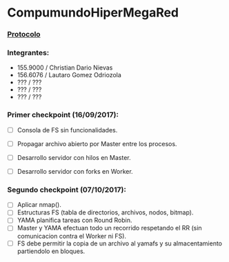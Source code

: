# CompumundoHiperMegaRed

### [Protocolo](https://docs.google.com/document/d/1HTPwwbBRAI6GmL6H6vFxna70PN-Eu-OCSxXIjhXF5k4/edit?usp=sharing)

### Integrantes:
- 155.9000 / Christian Dario Nievas
- 156.6076 / Lautaro Gomez Odriozola
- ??? / ???
- ??? / ???
- ??? / ???


### Primer checkpoint (16/09/2017):

- [ ] Consola de FS sin funcionalidades.
- [ ] Propagar archivo abierto por Master entre los procesos.
- [ ] Desarrollo servidor con hilos en Master.
- [ ] Desarrollo servidor con forks en Worker.


### Segundo checkpoint (07/10/2017):

- [ ] Aplicar nmap().
- [ ] Estructuras FS (tabla de directorios, archivos, nodos, bitmap).
- [ ] YAMA planifica tareas con Round Robin.
- [ ] Master y YAMA efectuan todo un recorrido respetando el RR (sin comunicacion contra el Worker ni FS).
- [ ] FS debe permitir la copia de un archivo al yamafs y su almacentamiento partiendolo en bloques.